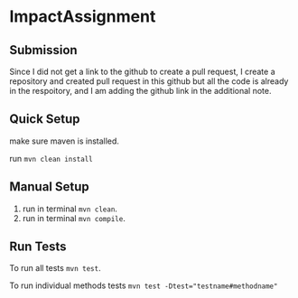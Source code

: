 # ImpactAssignment

## Submission

Since I did not get a link to the github to create a pull request, I create a repository and created pull request in this github but all the code is already in the respoitory,
and I am adding the github link in the additional note.

## Quick Setup

make sure maven is installed.

run `mvn clean install`

## Manual Setup

1. run in terminal `mvn clean`.
2. run in terminal `mvn compile`.

## Run Tests

To run all tests  `mvn test`.

To run individual methods tests `mvn test -Dtest="testname#methodname"`
